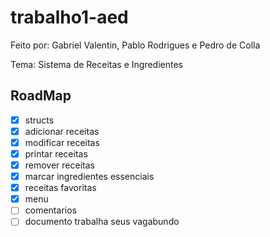 # trabalho1-aed
Feito por: Gabriel Valentin, Pablo Rodrigues e Pedro de Colla

Tema:  Sistema de Receitas e Ingredientes

## RoadMap

- [x] structs
- [x] adicionar receitas
- [x] modificar receitas
- [x] printar receitas
- [x] remover receitas
- [x] marcar ingredientes essenciais
- [x] receitas favoritas
- [x] menu
- [ ] comentarios
- [ ] documento
trabalha seus vagabundo